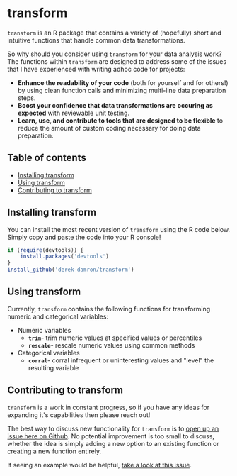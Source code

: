 # transform
`transform` is an R package that contains a variety of (hopefully) short and intuitive functions that handle common data transformations.

So why should you consider using `transform` for your data analysis work?  The functions within `transform` are designed to address some of the issues that I have experienced with writing adhoc code for projects:

+ **Enhance the readability of your code** (both for yourself and for others!) by using clean function calls and minimizing multi-line data preparation steps.
+ **Boost your confidence that data transformations are occuring as expected** with reviewable unit testing.
+ **Learn, use, and contribute to tools that are designed to be flexible** to reduce the amount of custom coding necessary for doing data preparation.

## Table of contents
+ [Installing transform](#installing-transform)
+ [Using transform](#using-transform)
+ [Contributing to transform](#contributing-to-transform)

## Installing transform

You can install the most recent version of `transform` using the R code below.  Simply copy and paste the code into your R console!

```r
if (require(devtools)) {
    install.packages('devtools')
}
install_github('derek-damron/transform')
```

## Using transform

Currently, `transform` contains the following functions for transforming numeric and categorical variables:

+ Numeric variables
    + **`trim`**- trim numeric values at specified values or percentiles
    + **`rescale`**- rescale numeric values using common methods
+ Categorical variables
    + **`corral`**- corral infrequent or uninteresting values and "level" the resulting variable

## Contributing to transform

`transform` is a work in constant progress, so if you have any ideas for expanding it's capabilities then please reach out!  

The best way to discuss new functionality for `transform` is to <a href="https://github.com/derek-damron/transform/issues/new" target="_blank">open up an issue here on Github</a>.  No potential improvement is too small to discuss, whether the idea is simply adding a new option to an existing function or creating a new function entirely.

If seeing an example would be helpful, <a href="https://github.com/derek-damron/transform/issues/1" target="_blank">take a look at this issue</a>.
